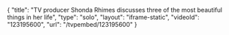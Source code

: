 {
    "title": "TV producer Shonda Rhimes discusses three of the most beautiful things in her life",
    "type": "solo",
    "layout": "iframe-static",
    "videoId": "123195600",
    "url": "\/tvpembed\/123195600"
}